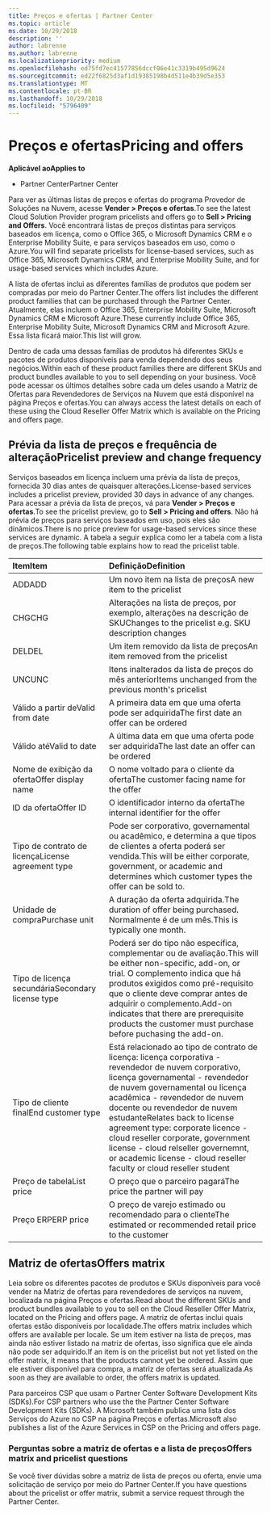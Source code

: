 ```yaml
---
title: Preços e ofertas | Partner Center
ms.topic: article
ms.date: 10/29/2018
description: ''
author: labrenne
ms.author: labrenne
ms.localizationpriority: medium
ms.openlocfilehash: ed75fd7ec41577856dccf06e41c3319b495d9624
ms.sourcegitcommit: ed22f6825d3af1d19385198b4d511e4b39d5e353
ms.translationtype: MT
ms.contentlocale: pt-BR
ms.lasthandoff: 10/29/2018
ms.locfileid: "5796409"
---
```

# <a name="pricing-and-offers"></a><span data-ttu-id="9d120-102">Preços e ofertas</span><span class="sxs-lookup"><span data-stu-id="9d120-102">Pricing and offers</span></span>

**<span data-ttu-id="9d120-103">Aplicável ao</span><span class="sxs-lookup"><span data-stu-id="9d120-103">Applies to</span></span>**

-  <span data-ttu-id="9d120-104">Partner Center</span><span class="sxs-lookup"><span data-stu-id="9d120-104">Partner Center</span></span>

<span data-ttu-id="9d120-105">Para ver as últimas listas de preços e ofertas do programa Provedor de Soluções na Nuvem, acesse **Vender > Preços e ofertas**.</span><span class="sxs-lookup"><span data-stu-id="9d120-105">To see the latest Cloud Solution Provider program pricelists and offers go to **Sell > Pricing and Offers**.</span></span> <span data-ttu-id="9d120-106">Você encontrará listas de preços distintas para serviços baseados em licença, como o Office 365, o Microsoft Dynamics CRM e o Enterprise Mobility Suite, e para serviços baseados em uso, como o Azure.</span><span class="sxs-lookup"><span data-stu-id="9d120-106">You will find separate pricelists for license-based services, such as Office 365, Microsoft Dynamics CRM, and Enterprise Mobility Suite, and for usage-based services which includes Azure.</span></span> 

<span data-ttu-id="9d120-107">A lista de ofertas inclui as diferentes famílias de produtos que podem ser compradas por meio do Partner Center.</span><span class="sxs-lookup"><span data-stu-id="9d120-107">The offers list includes the different product families that can be purchased through the Partner Center.</span></span> <span data-ttu-id="9d120-108">Atualmente, elas incluem o Office 365, Enterprise Mobility Suite, Microsoft Dynamics CRM e Microsoft Azure.</span><span class="sxs-lookup"><span data-stu-id="9d120-108">These currently include Office 365, Enterprise Mobility Suite, Microsoft Dynamics CRM and Microsoft Azure.</span></span> <span data-ttu-id="9d120-109">Essa lista ficará maior.</span><span class="sxs-lookup"><span data-stu-id="9d120-109">This list will grow.</span></span>

<span data-ttu-id="9d120-110">Dentro de cada uma dessas famílias de produtos há diferentes SKUs e pacotes de produtos disponíveis para venda dependendo dos seus negócios.</span><span class="sxs-lookup"><span data-stu-id="9d120-110">Within each of these product families there are different SKUs and product bundles available to you to sell depending on your business.</span></span> <span data-ttu-id="9d120-111">Você pode acessar os últimos detalhes sobre cada um deles usando a Matriz de Ofertas para Revendedores de Serviços na Nuvem que está disponível na página Preços e ofertas.</span><span class="sxs-lookup"><span data-stu-id="9d120-111">You can always access the latest details on each of these using the Cloud Reseller Offer Matrix which is available on the Pricing and offers page.</span></span>

## <a name="pricelist-preview-and-change-frequency"></a><span data-ttu-id="9d120-112">Prévia da lista de preços e frequência de alteração</span><span class="sxs-lookup"><span data-stu-id="9d120-112">Pricelist preview and change frequency</span></span> 

<span data-ttu-id="9d120-113">Serviços baseados em licença incluem uma prévia da lista de preços, fornecida 30 dias antes de quaisquer alterações.</span><span class="sxs-lookup"><span data-stu-id="9d120-113">License-based services includes a pricelist preview, provided 30 days in advance of any changes.</span></span> <span data-ttu-id="9d120-114">Para acessar a prévia da lista de preços, vá para **Vender > Preços e ofertas**.</span><span class="sxs-lookup"><span data-stu-id="9d120-114">To see the pricelist preview, go to **Sell > Pricing and offers**.</span></span> <span data-ttu-id="9d120-115">Não há prévia de preços para serviços baseados em uso, pois eles são dinâmicos.</span><span class="sxs-lookup"><span data-stu-id="9d120-115">There is no price preview for usage-based services since these services are dynamic.</span></span> <span data-ttu-id="9d120-116">A tabela a seguir explica como ler a tabela com a lista de preços.</span><span class="sxs-lookup"><span data-stu-id="9d120-116">The following table explains how to read the pricelist table.</span></span>

|**<span data-ttu-id="9d120-117">Item</span><span class="sxs-lookup"><span data-stu-id="9d120-117">Item</span></span>**        |**<span data-ttu-id="9d120-118">Definição</span><span class="sxs-lookup"><span data-stu-id="9d120-118">Definition</span></span>**      |
|:-----------   |:-----------   |
|<span data-ttu-id="9d120-119">ADD</span><span class="sxs-lookup"><span data-stu-id="9d120-119">ADD</span></span>   |<span data-ttu-id="9d120-120">Um novo item na lista de preços</span><span class="sxs-lookup"><span data-stu-id="9d120-120">A new item to the pricelist</span></span>|
|<span data-ttu-id="9d120-121">CHG</span><span class="sxs-lookup"><span data-stu-id="9d120-121">CHG</span></span>   |<span data-ttu-id="9d120-122">Alterações na lista de preços, por exemplo, alterações na descrição de SKU</span><span class="sxs-lookup"><span data-stu-id="9d120-122">Changes to the pricelist e.g. SKU description changes</span></span>|
|<span data-ttu-id="9d120-123">DEL</span><span class="sxs-lookup"><span data-stu-id="9d120-123">DEL</span></span>   |<span data-ttu-id="9d120-124">Um item removido da lista de preços</span><span class="sxs-lookup"><span data-stu-id="9d120-124">An item removed from the pricelist</span></span>|
|<span data-ttu-id="9d120-125">UNC</span><span class="sxs-lookup"><span data-stu-id="9d120-125">UNC</span></span>   |<span data-ttu-id="9d120-126">Itens inalterados da lista de preços do mês anterior</span><span class="sxs-lookup"><span data-stu-id="9d120-126">Items unchanged from the previous month's pricelist</span></span>   |
|<span data-ttu-id="9d120-127">Válido a partir de</span><span class="sxs-lookup"><span data-stu-id="9d120-127">Valid from date</span></span>   |<span data-ttu-id="9d120-128">A primeira data em que uma oferta pode ser adquirida</span><span class="sxs-lookup"><span data-stu-id="9d120-128">The first date an offer can be ordered</span></span>    |
|<span data-ttu-id="9d120-129">Válido até</span><span class="sxs-lookup"><span data-stu-id="9d120-129">Valid to date</span></span>   |<span data-ttu-id="9d120-130">A última data em que uma oferta pode ser adquirida</span><span class="sxs-lookup"><span data-stu-id="9d120-130">The last date an offer can be ordered</span></span>   |
|<span data-ttu-id="9d120-131">Nome de exibição da oferta</span><span class="sxs-lookup"><span data-stu-id="9d120-131">Offer display name</span></span>   |<span data-ttu-id="9d120-132">O nome voltado para o cliente da oferta</span><span class="sxs-lookup"><span data-stu-id="9d120-132">The customer facing name for the offer</span></span>   |
|<span data-ttu-id="9d120-133">ID da oferta</span><span class="sxs-lookup"><span data-stu-id="9d120-133">Offer ID</span></span>   |<span data-ttu-id="9d120-134">O identificador interno da oferta</span><span class="sxs-lookup"><span data-stu-id="9d120-134">The internal identifier for the offer</span></span>   |
|<span data-ttu-id="9d120-135">Tipo de contrato de licença</span><span class="sxs-lookup"><span data-stu-id="9d120-135">License agreement type</span></span>   |<span data-ttu-id="9d120-136">Pode ser corporativo, governamental ou acadêmico, e determina a que tipos de clientes a oferta poderá ser vendida.</span><span class="sxs-lookup"><span data-stu-id="9d120-136">This will be either corporate, government, or academic and determines which customer types the offer can be sold to.</span></span>|
|<span data-ttu-id="9d120-137">Unidade de compra</span><span class="sxs-lookup"><span data-stu-id="9d120-137">Purchase unit</span></span>   |<span data-ttu-id="9d120-138">A duração da oferta adquirida.</span><span class="sxs-lookup"><span data-stu-id="9d120-138">The duration of offer being purchased.</span></span> <span data-ttu-id="9d120-139">Normalmente é de um mês.</span><span class="sxs-lookup"><span data-stu-id="9d120-139">This is typically one month.</span></span>   |
|<span data-ttu-id="9d120-140">Tipo de licença secundária</span><span class="sxs-lookup"><span data-stu-id="9d120-140">Secondary license type</span></span>   |<span data-ttu-id="9d120-141">Poderá ser do tipo não específica, complementar ou de avaliação.</span><span class="sxs-lookup"><span data-stu-id="9d120-141">This will be either non-specific, add-on, or trial.</span></span> <span data-ttu-id="9d120-142">O complemento indica que há produtos exigidos como pré-requisito que o cliente deve comprar antes de adquirir o complemento.</span><span class="sxs-lookup"><span data-stu-id="9d120-142">Add-on indicates that there are prerequisite products the customer must purchase before puchasing the add-on.</span></span>|
|<span data-ttu-id="9d120-143">Tipo de cliente final</span><span class="sxs-lookup"><span data-stu-id="9d120-143">End customer type</span></span>   |<span data-ttu-id="9d120-144">Está relacionado ao tipo de contrato de licença: licença corporativa - revendedor de nuvem corporativo, licença governamental - revendedor de nuvem governamental ou licença acadêmica - revendedor de nuvem docente ou revendedor de nuvem estudante</span><span class="sxs-lookup"><span data-stu-id="9d120-144">Relates back to license agreement type: corporate licence - cloud reseller corporate, government license - cloud relseller governemnt, or academic license - cloud reseller faculty or cloud reseller student</span></span>   |
|<span data-ttu-id="9d120-145">Preço de tabela</span><span class="sxs-lookup"><span data-stu-id="9d120-145">List price</span></span>   |<span data-ttu-id="9d120-146">O preço que o parceiro pagará</span><span class="sxs-lookup"><span data-stu-id="9d120-146">The price the partner will pay</span></span>   |
|<span data-ttu-id="9d120-147">Preço ERP</span><span class="sxs-lookup"><span data-stu-id="9d120-147">ERP price</span></span>   |<span data-ttu-id="9d120-148">O preço de varejo estimado ou recomendado para o cliente</span><span class="sxs-lookup"><span data-stu-id="9d120-148">The estimated or recommended retail price to the customer</span></span>   |

## <a name="offers-matrix"></a><span data-ttu-id="9d120-149">Matriz de ofertas</span><span class="sxs-lookup"><span data-stu-id="9d120-149">Offers matrix</span></span>

<span data-ttu-id="9d120-150">Leia sobre os diferentes pacotes de produtos e SKUs disponíveis para você vender na Matriz de ofertas para revendedores de serviços na nuvem, localizada na página Preços e ofertas.</span><span class="sxs-lookup"><span data-stu-id="9d120-150">Read about the different SKUs and product bundles available to you to sell on the Cloud Reseller Offer Matrix, located on the Pricing and offers page.</span></span> <span data-ttu-id="9d120-151">A matriz de ofertas inclui quais ofertas estão disponíveis por localidade.</span><span class="sxs-lookup"><span data-stu-id="9d120-151">The offers matrix includes which offers are available per locale.</span></span> <span data-ttu-id="9d120-152">Se um item estiver na lista de preços, mas ainda não estiver listado na matriz de ofertas, isso significa que ele ainda não pode ser adquirido.</span><span class="sxs-lookup"><span data-stu-id="9d120-152">If an item is on the pricelist but not yet listed on the offer matrix, it means that the products cannot yet be ordered.</span></span> <span data-ttu-id="9d120-153">Assim que ele estiver disponível para compra, a matriz de ofertas será atualizada.</span><span class="sxs-lookup"><span data-stu-id="9d120-153">As soon as they are available to order, the offers matrix is updated.</span></span>

<span data-ttu-id="9d120-154">Para parceiros CSP que usam o Partner Center Software Development Kits (SDKs).</span><span class="sxs-lookup"><span data-stu-id="9d120-154">For CSP partners who use the the Partner Center Software Development Kits (SDKs).</span></span> <span data-ttu-id="9d120-155">A Microsoft também publica uma lista dos Serviços do Azure no CSP na página Preços e ofertas.</span><span class="sxs-lookup"><span data-stu-id="9d120-155">Microsoft also publishes a list of the Azure Services in CSP on the Pricing and offers page.</span></span>

### <a name="offers-matrix-and-pricelist-questions"></a><span data-ttu-id="9d120-156">Perguntas sobre a matriz de ofertas e a lista de preços</span><span class="sxs-lookup"><span data-stu-id="9d120-156">Offers matrix and pricelist questions</span></span>

<span data-ttu-id="9d120-157">Se você tiver dúvidas sobre a matriz de lista de preços ou oferta, envie uma solicitação de serviço por meio do Partner Center.</span><span class="sxs-lookup"><span data-stu-id="9d120-157">If you have questions about the pricelist or offer matrix, submit a service request through the Partner Center.</span></span>
